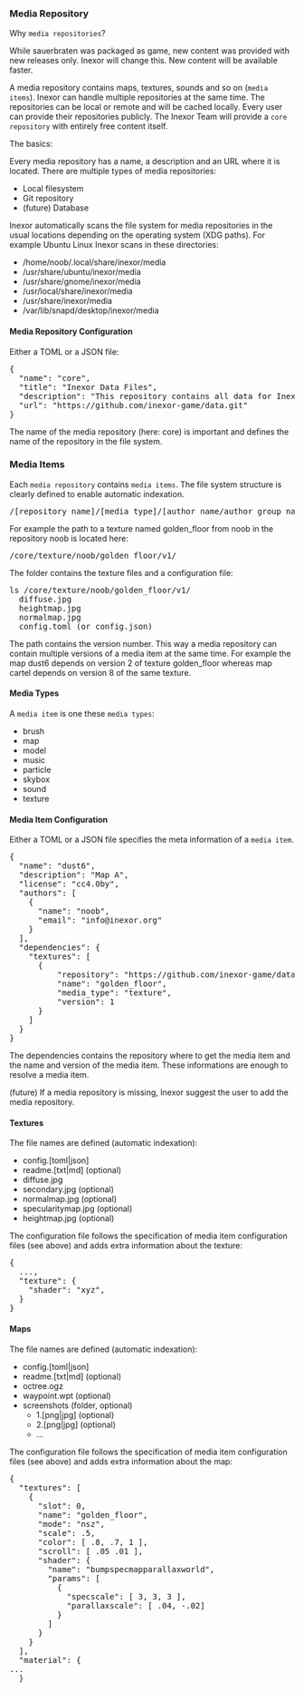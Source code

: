 ### Media Repository

Why `media repositories`?

While sauerbraten was packaged as game, new content was provided with new releases only. Inexor will change this. New content will be available faster.

A media repository contains maps, textures, sounds and so on (`media items`). Inexor can handle multiple repositories at the same time. The repositories can be local or remote and will be cached locally. Every user can provide their repositories publicly. The Inexor Team will provide a `core repository` with entirely free content itself.

The basics:

Every media repository has a name, a description and an URL where it is located. There are multiple types of media repositories:

* Local filesystem
* Git repository
* (future) Database

Inexor automatically scans the file system for media repositories in the usual locations depending on the operating system (XDG paths). For example Ubuntu Linux Inexor scans in these directories:

* /home/noob/.local/share/inexor/media
* /usr/share/ubuntu/inexor/media
* /usr/share/gnome/inexor/media
* /usr/local/share/inexor/media
* /usr/share/inexor/media
* /var/lib/snapd/desktop/inexor/media

#### Media Repository Configuration

Either a TOML or a JSON file:

<pre>
{
  "name": "core",
  "title": "Inexor Data Files",
  "description": "This repository contains all data for Inexor. It is intended as the core package, featuring up our main dependencies plus a few maps in ~300MB. Anything else can get delivered via custom packages ingame.",
  "url": "https://github.com/inexor-game/data.git"
}
</pre>

The name of the media repository (here: core) is important and defines the name of the repository in the file system.

### Media Items

Each `media repository` contains `media items`. The file system structure is clearly defined to enable automatic indexation.

<pre>
/[repository_name]/[media_type]/[author_name/author_group_name]/[media_name]/v[version]/
</pre>

For example the path to a texture named golden_floor from noob in the repository noob is located here:

<pre>
/core/texture/noob/golden_floor/v1/
</pre>

The folder contains the texture files and a configuration file:

<pre>
ls /core/texture/noob/golden_floor/v1/
  diffuse.jpg
  heightmap.jpg
  normalmap.jpg
  config.toml (or config.json)
</pre>

The path contains the version number. This way a media repository can contain multiple versions of a media item at the same time. For example the map dust6 depends on version 2 of texture golden_floor whereas map cartel depends on version 8 of the same texture.

#### Media Types

A `media item` is one these `media types`:

* brush
* map
* model
* music
* particle
* skybox
* sound
* texture

#### Media Item Configuration

Either a TOML or a JSON file specifies the meta information of a `media item`.

<pre>
{
  "name": "dust6",
  "description": "Map A",
  "license": "cc4.0by",
  "authors": [
    {
      "name": "noob",
      "email": "info@inexor.org"
    }
  ],
  "dependencies": {
    "textures": [
      {
          "repository": "https://github.com/inexor-game/data.git",
          "name": "golden_floor",
          "media_type": "texture",
          "version": 1
      }
    ]
  }
}
</pre>

The dependencies contains the repository where to get the media item and the name and version of the media item. These informations are enough to resolve a media item.

(future) If a media repository is missing, Inexor suggest the user to add the media repository.

#### Textures

The file names are defined (automatic indexation):

* config.[toml|json]
* readme.[txt|md] (optional)
* diffuse.jpg
* secondary.jpg (optional)
* normalmap.jpg (optional)
* specularitymap.jpg (optional)
* heightmap.jpg (optional)

The configuration file follows the specification of media item configuration files (see above) and adds extra information about the texture:

<pre>
{
  ...,
  "texture": {
    "shader": "xyz",
  }
}
</pre>

#### Maps

The file names are defined (automatic indexation):

* config.[toml|json]
* readme.[txt|md] (optional)
* octree.ogz
* waypoint.wpt (optional)
* screenshots (folder, optional)
  * 1.[png|jpg] (optional)
  * 2.[png|jpg] (optional)
  * ...

The configuration file follows the specification of media item configuration files (see above) and adds extra information about the map:

<pre>
{
  "textures": [
    {
      "slot": 0,
      "name": "golden_floor",
      "mode": "nsz",
      "scale": .5,
      "color": [ .8, .7, 1 ],
      "scroll": [ .05 .01 ],
      "shader": {
        "name": "bumpspecmapparallaxworld",
        "params": [
          {
            "specscale": [ 3, 3, 3 ],
            "parallaxscale": [ .04, -.02]
          }
        ]
      }
    }
  ],
  "material": {
...
  }
</pre>
